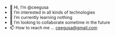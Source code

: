 - 👋 Hi, I’m @ceegusa
- 👀 I’m interested in all kinds of technologies
- 🌱 I’m currently learning nothing
- 💞️ I’m looking to collaborate sometime in the future 
- 📫 How to reach me ... ceegusa@gmail.com

<!---
ceegusa/ceegusa is a ✨ special ✨ repository because its `README.md` (this file) appears on your GitHub profile.
You can click the Preview link to take a look at your changes.
--->
